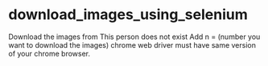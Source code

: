 # download_images_using_selenium
Download the images from This person does not exist
Add n = (number you want to download the images)
chrome web driver must have same version of your chrome browser.
